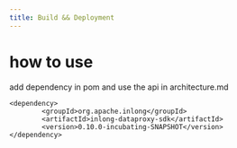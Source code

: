 ```yaml
---
title: Build && Deployment
---
```

# how to use

add dependency in pom and use the api in architecture.md

    <dependency>
            <groupId>org.apache.inlong</groupId>
            <artifactId>inlong-dataproxy-sdk</artifactId>
            <version>0.10.0-incubating-SNAPSHOT</version>
    </dependency>